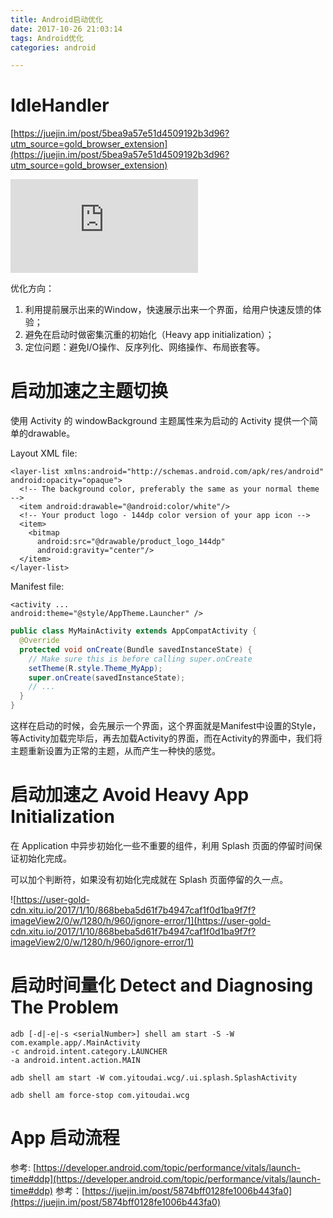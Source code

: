 ```yaml
---
title: Android启动优化
date: 2017-10-26 21:03:14
tags: Android优化
categories: android

---
```


# IdleHandler

[https://juejin.im/post/5bea9a57e51d4509192b3d96?utm_source=gold_browser_extension](https://juejin.im/post/5bea9a57e51d4509192b3d96?utm_source=gold_browser_extension)



![关于启动优化的官方教程](https://developer.android.com/topic/performance/launch-time.html)

优化方向：

1. 利用提前展示出来的Window，快速展示出来一个界面，给用户快速反馈的体验；
2. 避免在启动时做密集沉重的初始化（Heavy app initialization）；
3. 定位问题：避免I/O操作、反序列化、网络操作、布局嵌套等。

<!--more-->

# 启动加速之主题切换

使用 Activity 的 windowBackground 主题属性来为启动的 Activity 提供一个简单的drawable。

Layout XML file:

```
<layer-list xmlns:android="http://schemas.android.com/apk/res/android" android:opacity="opaque">
  <!-- The background color, preferably the same as your normal theme -->
  <item android:drawable="@android:color/white"/>
  <!-- Your product logo - 144dp color version of your app icon -->
  <item>
    <bitmap
      android:src="@drawable/product_logo_144dp"
      android:gravity="center"/>
  </item>
</layer-list>
```

Manifest file:

```
<activity ...
android:theme="@style/AppTheme.Launcher" />
```

```java
public class MyMainActivity extends AppCompatActivity {
  @Override
  protected void onCreate(Bundle savedInstanceState) {
    // Make sure this is before calling super.onCreate
    setTheme(R.style.Theme_MyApp);
    super.onCreate(savedInstanceState);
    // ...
  }
}
```

这样在启动的时候，会先展示一个界面，这个界面就是Manifest中设置的Style，等Activity加载完毕后，再去加载Activity的界面，而在Activity的界面中，我们将主题重新设置为正常的主题，从而产生一种快的感觉。

# 启动加速之 Avoid Heavy App Initialization

在 Application 中异步初始化一些不重要的组件，利用 Splash 页面的停留时间保证初始化完成。

可以加个判断符，如果没有初始化完成就在 Splash 页面停留的久一点。

![https://user-gold-cdn.xitu.io/2017/1/10/868beba5d61f7b4947caf1f0d1ba9f7f?imageView2/0/w/1280/h/960/ignore-error/1](https://user-gold-cdn.xitu.io/2017/1/10/868beba5d61f7b4947caf1f0d1ba9f7f?imageView2/0/w/1280/h/960/ignore-error/1)


# 启动时间量化 Detect and Diagnosing The Problem

```
adb [-d|-e|-s <serialNumber>] shell am start -S -W
com.example.app/.MainActivity
-c android.intent.category.LAUNCHER
-a android.intent.action.MAIN

adb shell am start -W com.yitoudai.wcg/.ui.splash.SplashActivity

adb shell am force-stop com.yitoudai.wcg
```

# App 启动流程









参考: [https://developer.android.com/topic/performance/vitals/launch-time#ddp](https://developer.android.com/topic/performance/vitals/launch-time#ddp)
参考：[https://juejin.im/post/5874bff0128fe1006b443fa0](https://juejin.im/post/5874bff0128fe1006b443fa0)



